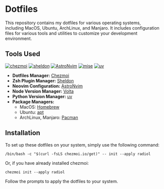 # Dotfiles

This repository contains my dotfiles for various operating systems, including MacOS, Ubuntu, ArchLinux, and Manjaro. It includes configuration files for various tools and utilities to customize your development environment.

## Tools Used

[![chezmoi](https://img.shields.io/badge/dotfiles%20manager-chezmoi-blue)](https://github.com/twpayne/chezmoi)
[![sheldon](https://img.shields.io/badge/zsh%20plugin%20manager-sheldon-green)](https://github.com/rossmacarthur/sheldon)
[![AstroNvim](https://img.shields.io/badge/Neovim%20configuration-AstroNvim-brightgreen)](https://github.com/AstroNvim/AstroNvim)
[![mise](https://img.shields.io/badge/Universal%20version%20manager-mise-blueviolet)](https://github.com/jdx/mise)
[![uv](https://img.shields.io/badge/Python%20version%20manager-uv-red)](https://astral.sh/blog/uv)

- **Dotfiles Manager:** [Chezmoi](https://github.com/twpayne/chezmoi)
- **Zsh Plugin Manager:** [Sheldon](https://github.com/rossmacarthur/sheldon)
- **Neovim Configuration:** [AstroNvim](https://github.com/AstroNvim/AstroNvim)
- **Node Version Manager:** [Volta](https://github.com/volta-cli/volta)
- **Python Version Manager:** [uv](https://astral.sh/blog/uv)
- **Package Managers:**
  - MacOS: [Homebrew](https://brew.sh/)
  - Ubuntu: [apt](https://wiki.debian.org/Apt)
  - ArchLinux, Manjaro: [Pacman](https://archlinux.org/pacman/)

## Installation

To set up these dotfiles on your system, simply use the following command:

```shell
/bin/bash -c "$(curl -fsLS chezmoi.io/get)" -- init --apply radiol
```

Or, if you have already installed chezmoi:

```shell
chezmoi init --apply radiol
```

Follow the prompts to apply the dotfiles to your system.

